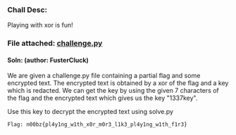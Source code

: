 ### Chall Desc:
Playing with xor is fun!

### File attached: [challenge.py](challenge.py)

#### Soln: (author: FusterCluck)
We are given a challenge.py file containing a partial flag and some encrypted text. The encrypted text is obtained by a xor of the flag and a key which is redacted. We can get the key by using the given 7 characters of the flag and the encrypted text which gives us the key "1337key".

Use this key to decrypt the encrypted text using solve.py

`Flag: n00bz{pl4y1ng_w1th_x0r_m0r3_l1k3_pl4y1ng_w1th_f1r3}`
